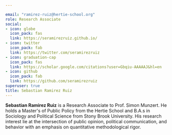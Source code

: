 ```yaml
---

email: "ramirez-ruiz@hertie-school.org"
role: Research Associate
social:
- icon: globe
  icon_pack: fas
  link: https://seramirezruiz.github.io/
- icon: twitter
  icon_pack: fab
  link: https://twitter.com/seramirezruiz
- icon: graduation-cap
  icon_pack: fas
  link: https://scholar.google.com/citations?user=Gbqiu-AAAAAJ&hl=en
- icon: github
  icon_pack: fab
  link: https://github.com/seramirezruiz
superuser: true
title: Sebastian Ramirez Ruiz
---
```


**Sebastian Ramirez Ruiz** is a Research Associate to Prof. Simon Munzert. He holds a Master's of Public Policy from the Hertie School and B.A.s in Sociology and Political Science from Stony Brook University. His research interest lie at the intersection of public opinion, political communication, and behavior with an emphasis on quantitative methodological rigor.
